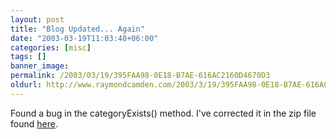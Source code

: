 ```yaml
---
layout: post
title: "Blog Updated... Again"
date: "2003-03-19T11:03:48+06:00"
categories: [misc]
tags: []
banner_image: 
permalink: /2003/03/19/395FAA98-0E18-B7AE-616AC2160D4670D3
oldurl: http://www.raymondcamden.com/2003/3/19/395FAA98-0E18-B7AE-616AC2160D4670D3
---
```


Found a bug in the categoryExists() method. I've corrected it in the zip file found <a href="http://www.camdenfamily.com/morpheus/blog/blog.zip">here</a>.
